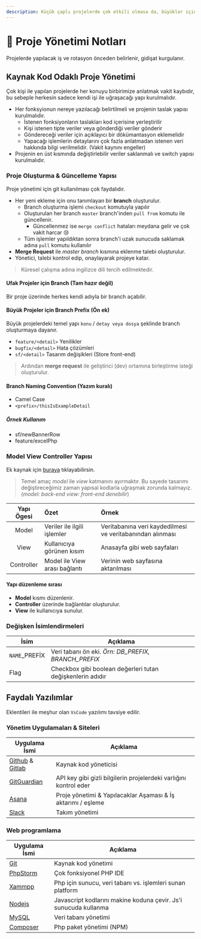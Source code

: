 ```yaml
---
description: Küçük çaplı projelerde çok etkili olmasa da, büyükler için olmazsa olmaz bir kaç not 📘
---
```


# 🏰 Proje Yönetimi Notları

Projelerde yapılacak iş ve rotasyon önceden belirlenir, gidişat kurgulanır.

## Kaynak Kod Odaklı Proje Yönetimi

Çok kişi ile yapılan projelerde her konuyu birbirimize anlatmak vakit kaybıdır, bu sebeple herkesin sadece kendi işi ile uğraşacağı yapı kurulmalıdır.

- Her fonksyionun nereye yazılacağı belirtilmeli ve projenin taslak yapısı kurulmalıdır.
  - İstenen fonksiyonların taslakları kod içerisine yerleştirilir
  - Kişi istenen tipte veriler veya gönderdiği veriler gönderir
  - Göndereceği veriler için açıklayıcı bir dökümantasyon eklemelidir
  - Yapacağı işlemlerin detaylarını çok fazla anlatmadan istenen veri hakkında bilgi verilmelidir. (Vakit kaynını engeller)
- Projenin en üst kısmında değiştirlebilir veriler saklanmalı ve switch yapısı kurulmalıdır.

### Proje Oluşturma & Güncelleme Yapısı

Proje yönetimi için git kullanılması çok faydalıdır.

- Her yeni ekleme için onu tanımlayan bir **branch** oluşturulur.
  - Branch oluşturma işlemi `checkout` komutuyla yapılır
  - Oluşturulan her branch `master` branch'inden `pull from` komutu ile güncellenir.
    - Güncellenmez ise `merge conflict` hataları meydana gelir ve çok vakit harcar 😢
  - Tüm işlemler yapıldıktan sonra branch'i uzak sunucuda saklamak adına `pull` komutu kullanılır
- **Merge Request** ile *master branch* kısmına eklenme talebi oluşturulur.
- Yönetici, talebi kontrol edip, onaylayarak projeye katar.

> Küresel çalışma adına ingilizce dili tercih edilmektedir.

#### Ufak Projeler için Branch (Tam hazır değil)

Bir proje üzerinde herkes kendi adıyla bir branch açabilir.

#### Büyük Projeler için Branch Prefix (Ön ek)

Büyük projelerdeki temel yapı `konu` / `detay veya dosya` şeklinde branch oluşturmaya dayanır.

- `feature/<detail>` Yenilikler
- `bugfix/<detail>` Hata çözümleri
- `sf/<detail>` Tasarım değişikleri (Store front-end)

> Ardından **merge request** ile geliştirici (dev) ortamına birleştirme isteği oluşturulur.

#### Branch Naming Convention (Yazım kuralı)

- Camel Case
- `<prefix>/thisIsExampleDetail`

##### Örnek Kullanım

- sf/newBannerRow
- feature/excelPhp

### Model View Controller Yapısı

Ek kaynak için [buraya](https://blog.koddit.com/yazilim/mvc-nedir-gercek-orneklerle-mvc-nedir-anlayalim/) tıklayabilirsin.

> Temel amaç *model* ile *view* katmanını ayırmaktır. Bu sayede tasarımı değiştireceğimiz zaman yapısal kodlarla uğraşmak zorunda kalmayız. (*model: back-end view: front-end denebilir*)

| Yapı Ögesi | Özet                          | Örnek                                                     |
| :--------: | :---------------------------- | :-------------------------------------------------------- |
|   Model    | Veriler ile ilgili işlemler   | Veritabanına veri kaydedilmesi ve veritabanından alınması |
|    View    | Kullanıcıya görünen kısım     | Anasayfa gibi web sayfaları                               |
| Controller | Model ile View arası bağlantı | Verinin web sayfasına aktarılması                         |

#### Yapı düzenleme sırası

- **Model** kısmı düzenlenir.
- **Controller** üzerinde bağlantılar oluşturulur.
- **View** ile kullanıcıya sunulur.

### Değişken İsimlendirmeleri

| İsim          | Açıklama                                                   |
| ------------- | ---------------------------------------------------------- |
| `NAME`_PREFİX | Veri tabanı ön eki. *Örn: DB_PREFIX, BRANCH_PREFIX*        |
| Flag          | Checkbox gibi boolean değerleri tutan değişkenlerin adıdır |

## Faydalı Yazılımlar

Eklentileri ile meşhur olan `VsCode` yazılımı tavsiye edilir.

### Yönetim Uygulamaları & Siteleri

| Uygulama İsmi                                                | Açıklama                                                          |
| ------------------------------------------------------------ | ----------------------------------------------------------------- |
| [Github](https://github.com/) & [Gitlab](https://gitlab.com) | Kaynak kod yöneticisi                                             |
| [GitGuardian](https://app.gitguardian.com/)                  | API key gibi gizli bilgilerin projelerdeki varlığını kontrol eder |
| [Asana](https://asana.com/)                                  | Proje yönetimi & Yapılacaklar Aşaması & İş aktarımı / eşleme      |
| [Slack](https://slack.com/)                                  | Takım yönetimi                                                    |

### Web programlama

| Uygulama İsmi                                                            | Açıklama                                                         |
| ------------------------------------------------------------------------ | ---------------------------------------------------------------- |
| [Git](https://git-scm.com/downloads)                                     | Kaynak kod yönetimi                                              |
| [PhpStorm](https://www.jetbrains.com/phpstorm/download/#section=windows) | Çok fonksiyonel PHP IDE                                          |
| [Xammpp](https://www.apachefriends.org/tr/download.html)                 | Php için sunucu, veri tabanı vs. işlemleri sunan platform        |
| [Nodejs](https://nodejs.org/en/download/)                                | Javascript kodlarını makine koduna çevir. Js'i sunucuda kullanma |
| [MySQL](https://www.mysql.com/downloads/)                                | Veri tabanı yönetimi                                             |
| [Composer](https://getcomposer.org/download/)                            | Php paket yönetimi (NPM)                                         | Nodejs) gibi |
